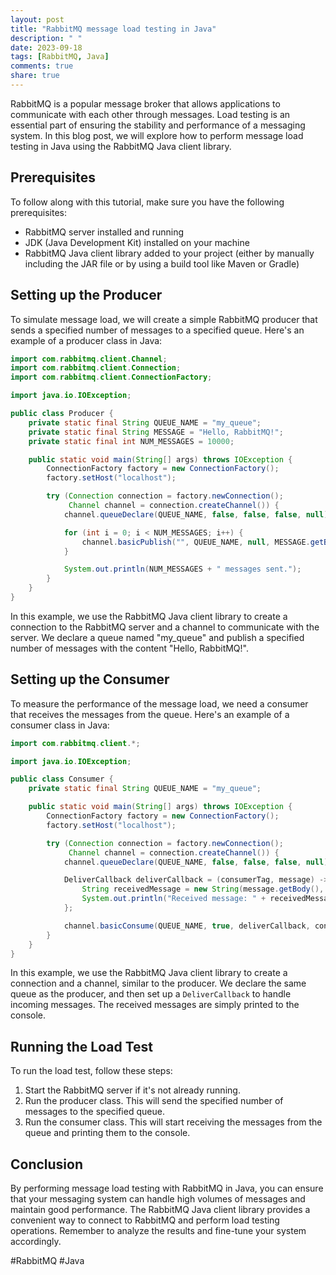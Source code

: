 ```yaml
---
layout: post
title: "RabbitMQ message load testing in Java"
description: " "
date: 2023-09-18
tags: [RabbitMQ, Java]
comments: true
share: true
---
```


RabbitMQ is a popular message broker that allows applications to communicate with each other through messages. Load testing is an essential part of ensuring the stability and performance of a messaging system. In this blog post, we will explore how to perform message load testing in Java using the RabbitMQ Java client library.

## Prerequisites
To follow along with this tutorial, make sure you have the following prerequisites:
- RabbitMQ server installed and running
- JDK (Java Development Kit) installed on your machine
- RabbitMQ Java client library added to your project (either by manually including the JAR file or by using a build tool like Maven or Gradle)

## Setting up the Producer
To simulate message load, we will create a simple RabbitMQ producer that sends a specified number of messages to a specified queue. Here's an example of a producer class in Java:

```java
import com.rabbitmq.client.Channel;
import com.rabbitmq.client.Connection;
import com.rabbitmq.client.ConnectionFactory;

import java.io.IOException;

public class Producer {
    private static final String QUEUE_NAME = "my_queue";
    private static final String MESSAGE = "Hello, RabbitMQ!";
    private static final int NUM_MESSAGES = 10000;

    public static void main(String[] args) throws IOException {
        ConnectionFactory factory = new ConnectionFactory();
        factory.setHost("localhost");

        try (Connection connection = factory.newConnection();
             Channel channel = connection.createChannel()) {
            channel.queueDeclare(QUEUE_NAME, false, false, false, null);

            for (int i = 0; i < NUM_MESSAGES; i++) {
                channel.basicPublish("", QUEUE_NAME, null, MESSAGE.getBytes());
            }

            System.out.println(NUM_MESSAGES + " messages sent.");
        }
    }
}
```

In this example, we use the RabbitMQ Java client library to create a connection to the RabbitMQ server and a channel to communicate with the server. We declare a queue named "my_queue" and publish a specified number of messages with the content "Hello, RabbitMQ!".

## Setting up the Consumer
To measure the performance of the message load, we need a consumer that receives the messages from the queue. Here's an example of a consumer class in Java:

```java
import com.rabbitmq.client.*;

import java.io.IOException;

public class Consumer {
    private static final String QUEUE_NAME = "my_queue";

    public static void main(String[] args) throws IOException {
        ConnectionFactory factory = new ConnectionFactory();
        factory.setHost("localhost");

        try (Connection connection = factory.newConnection();
             Channel channel = connection.createChannel()) {
            channel.queueDeclare(QUEUE_NAME, false, false, false, null);

            DeliverCallback deliverCallback = (consumerTag, message) -> {
                String receivedMessage = new String(message.getBody(), "UTF-8");
                System.out.println("Received message: " + receivedMessage);
            };

            channel.basicConsume(QUEUE_NAME, true, deliverCallback, consumerTag -> {});
        }
    }
}
```

In this example, we use the RabbitMQ Java client library to create a connection and a channel, similar to the producer. We declare the same queue as the producer, and then set up a `DeliverCallback` to handle incoming messages. The received messages are simply printed to the console.

## Running the Load Test
To run the load test, follow these steps:
1. Start the RabbitMQ server if it's not already running.
2. Run the producer class. This will send the specified number of messages to the specified queue.
3. Run the consumer class. This will start receiving the messages from the queue and printing them to the console.

## Conclusion
By performing message load testing with RabbitMQ in Java, you can ensure that your messaging system can handle high volumes of messages and maintain good performance. The RabbitMQ Java client library provides a convenient way to connect to RabbitMQ and perform load testing operations. Remember to analyze the results and fine-tune your system accordingly.

#RabbitMQ #Java